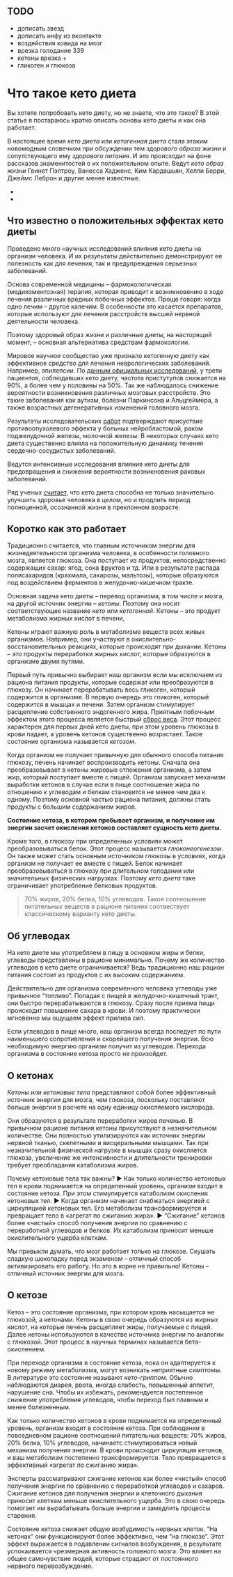 ## TODO

- дописать звезд
- дописать инфу из вконтакте
- воздействия ковида на мозг
- врезка голодание 339
- кетоны врезка +
- гликоген и глюкоза



# Что такое кето диета

Вы хотете попробовать кето диету, но не знаете, что это такое?  В этой статье я постараюсь кратко  описать основы кето диеты и как она работает.

В настоящее время *кето диета* или *кетогенная диета* стала этаким новомодным словечком при обсуждении тем *здорового образа жизни* и сопутствующего ему *здорового питания*. И это происходит на фоне рассказов знаменитостей о их положительном опыте. Ведут *кето образ жизни* Гвинет Пэлтроу, Ванесса Хадженс, Ким Кардашьян, Хелли Берри, Джеймс Леброн и другие менее известные.

*
*

## Что известно о положительных эффектах кето диеты

Проведено много научных исследований влияния кето диеты на организм человека. И их результаты действительно демонстрируют ее полезность как для лечения, так и предупреждения серьезных заболеваний.

Основа современной медицины – фармокологическая (медикоментозная) терапия, которая приводит к возникновению в ходе лечения различных вредных побочных эффектов. Проще говоря: когда одно лечим – другое калечим. В особенности это касается препаратов, которые используют для лечения расстройств высшей нервной деятельности человека. 

Поэтому здоровый образ жизни и различные диеты, на насторящий момент, – основная альтернатива средствам фармокологии. 

Мировое научное сообщество уже признало кетогенную диету как эффективное средство для лечения неврологических заболеваний. Например, эпилепсии. По [данным официальных исследований](https://pubmed.ncbi.nlm.nih.gov/19535814/), у трети пациентов, соблюдавших кето диету, частота пристутупов снижается на 90%, а более чем у половины на 50%. Так же наблюдалось снижение вероятности возникновения различных мозговых расстройств. Это такие заболевания как аутизм, болезни Паркинсона и Альцгеймера, а также возрастных дегенеративных изменений головного мозга. 

Результаты исследовательских [работ](https://www.ncbi.nlm.nih.gov/pmc/articles/PMC5842847/) подтверждают присуствие противоопухолевого эффекта у больных нейробластомой, раком поджелудочной железы, молочной железы. В некоторых случаях кето диета существенно влияла на положительную динамику течения сердечно-сосудистых заболеваний.

Ведутся интенсивные исследования влияния кето диеты для предовращения и снижения вероятности возникновения раковых заболеваний.

Ряд ученых [считает](https://iubmb.onlinelibrary.wiley.com/doi/full/10.1002/iub.1627), что кето диета способна не только значительно улучшить здоровье человека в целом, но и продлить период полноценной, осознанной жизни в преклонном возрасте.



## Коротко как это работает

Традиционно считается, что главным источником энергии для жизнедеятельности организма человека, в особенности головного мозга, является глюкоза. Она поступает из продуктов, непосредственно содержащих сахар: ягод, сока фруктов и тд. Или в результате распада полисахаридов (крахмала, сахарозы, мальтозы), которые образуются под воздействием ферментов в желудочно-кишечном тракте. 

Основная задача кето диеты – перевод организма, в том числе и мозга, на другой источник энергии – *кетоны*. Поэтому она носит соответствующее название *кето* или *кетогенной*. Кетоны – это продукт метаболизма жирных кислот в печени, 

Кетоны играют важную роль в метаболизме веществ всех живых организмов. Например, они участвуют в окислительно-восстановительных реакциях, которые происходят при дыхании. Кетоны – это продукты переработки жирных кислот, которые образуются в организме двумя путями. 

Первый путь привычно выбирает наш организм если мы исключаем из рациона питания продукты, которые содержат или преобразуются в глюкозу.  Он начинает перерабатывать весь гликоген, который содержится в организме. В первую очередь это гликоген, который содержится в мышцах и печени. Затем организм стимулирует расщепление собственного эндогенного жира. Приятным побочным эффектом этого процесса является быстрый [сброс веса](https://www.ncbi.nlm.nih.gov/pmc/articles/PMC3945587/). Этот процесс характерен для первых дней кето диеты, при этом уровень глюкозы в крови падает, а уровень кетонов существенно возрастает. Такое состояние организма называется *кетозом*.

Когда организм не получает привычную для обычного способа питания глюкозу, печень начинает воспроизводить кетоны. Сначала она преобразовывает в кетоны жировые отложения организма, а затем жир, который поступает вместе с пищей. Организм запускает механизм выработки кетонов в случае если в пище соотношение жира по отношению к углеводам и белкам становится не менее чем два к одному. Поэтому основной частью рациона питания, должны стать продукты с большим содержанием жиров.

**Состояние кетоза, в котором пребывает организм, и получение им энергии засчет окисления кетонов составляет сущность  кето диеты.**

Кроме того, в глюкозу при определенных условиях может преобразовываться белок. Этот процесс называется *глюконеогенезом*. Он также может стать основным источником глюкозы в условиях, когда организм не получает ее вместе с пищей. Белок начинает преобразовываться в глюкозу при длительном голодании или значительных физических нагрузках. Поэтому *кето диета* таке ограничивает употребление белковых продуктов.



> 70% жиров, 20% белка, 10% углеводов. Такое соотношение питательных веществ в рационе питания соотвествует классическому варианту кето диеты.



## Об углеводах

На кето диете мы употребляем в пищу в основном жиры и белки, углеводы представлены в рационе минимально. Почему же количество углеводов в кето диете ограничивается? Ведь традиционно наш рацион питания состоит из продуктов с их высоким содержанием. 

Действительно для организма современного человека углеводы уже привычное “топливо”. Попадая с пищей в желудочно-кишечный тракт, они быстро перерабатываются в глюкозу. Сразу после приема пищи происходит повышение сахара в крови. И поэтому практически мгновенно мы ощущаем эффект прилива сил. 

Если углеводов в пище много, наш организм всегда последует по пути наименьшего сопротивления и скорейшего получения энергии. Всю необходимую энергию организм получит из углеводов. Перехода организма в состояние кетоза просто не произойдет.



## О кетонах

*Кетоны или кетоновые тела* представляют собой более эффективный источник энергии для мозга, чем глюкоза, поскольку поставляют больше энергии в расчете на одну единицу окисляемого кислорода.

Они образуются в результате переработки жиров печенью. В привычном рационе питания кетоны присутствуют в незначительном количестве. Они полностью утилизируются как источник энергии нервной тканью, скелетными и висцеральными мышцами. Так при незначительной физической нагрузке в мышцах сразу окисляется глюкоза, увеличение же интенсивности и длительности тренировки требует преобладания катаболизма жиров. 

Почему кетоновые тела так важны?
► Как только количество кетоновых тел в крови поднимается на определенный уровень, организм входит в состояние кетоза. При этом стимулируется катаболизм окисления кетоновых тел.
► Когда организм начинает снабжаться энергией с циркуляцией кетоновых тел. Его метаболизм трансформируется и превращает тело в «агрегат по сжиганию жира».
► “Сжигание” кетонов более «чистый» способ получения энергии по сравнению с переработкой углеводов и белков. Их катаболизм приносит меньше окислительного ущерба клеткам.

Мы привыкли думать, что мозг работает только на глюкозе. Скушать сладкую шоколадку перед экзаменом – отличный способ активизировать его работу. Но это в корне не правильно! Кетоны – отличный источник энергии для мозга.



## О кетозе

Кетоз – это состояние организма, при котором кровь насыщается не глюкозой, а кетонами. Кетоны в свою очередь образуются из жирных кислот, на которые печень расщепляет жиры, получаемые с пищей. Далее кетоны используются в качестве источника энергии по аналогии с глюкозой. Этот процесс в научных терминах называется бета-окислением. 

При переходе организма в состояние кетоза, пока он адаптируется к новому режиму метаболизма, могут возникать неприятные симптомы. В литературе это состояние называют *кето-гриппом*. Обычно наблюдаются диарея, рвота, иногда слабость, повышенный аппетит, нарушение сна. Чтобы их избежать, рекомендуется постепенное снижение употребления углеводов, чтобы переход был плавным и менее болезненным.

Как только количество кетонов в крови поднимается на определенный уровень, организм входит в состояние кетоза. При соблюдении в повседневном рационе соотношений питательных веществ: 70% жиров, 20% белка, 10% углеводов, начинаетс стимулироваться новый механизм получения энергии. В крови происходит циркуляция кетонов, и ваш метаболизм постепенно трансформируется. Тело превращается в эффективный «агрегат по сжиганию жира».

Эксперты рассматривают сжигание кетонов как более «чистый» способ получения энергии по сравнению с переработкой углеводов и сахаров. Сжигание кетонов для получения энергии и клеточного дыхания приносит клеткам меньше окислительного ущерба. Это в свою очередь помогает им вырабатывать больше энергии и замедлить процессы старения.

Состояние кетоза снижает общую возбудимость нервных клеток. “На кетонах” они функционируют более эффективно, чем “на глюкозе”. Этот эффект выражается в подавлении сигналов возбуждения, в результате успокаивается чрезмерная активность головного мозга. Это влияет на общее самочувствие людей, которые страдают от постоянного нервного перевозбуждения.





